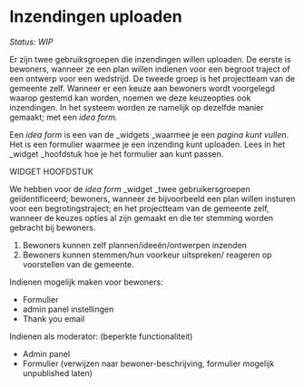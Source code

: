 # Inzendingen uploaden

_Status: WIP_

Er zijn twee gebruiksgroepen die inzendingen willen uploaden. De eerste is bewoners, wanneer ze een plan willen indienen voor een begroot traject of een ontwerp voor een wedstrijd. De tweede groep is het projectteam van de gemeente zelf. Wanneer er een keuze aan bewoners wordt voorgelegd waarop gestemd kan worden, noemen we deze keuzeopties ook inzendingen. In het systeem worden ze namelijk op dezelfde manier gemaakt; met een _idea form._ 

Een _idea form_ is een van de _widgets _waarmee je een _pagina kunt vullen_. Het is een formulier waarmee je een inzending kunt uploaden. Lees in het _widget _hoofdstuk hoe je het formulier aan kunt passen. 

WIDGET HOOFDSTUK

We hebben voor de _idea form_ _widget _twee gebruikersgroepen geïdentificeerd; bewoners, wanneer ze bijvoorbeeld een plan willen insturen voor een begrotingstraject; en het projectteam van de gemeente zelf, wanneer de keuzes opties al zijn gemaakt en die ter stemming worden gebracht bij bewoners. 

1. Bewoners kunnen zelf plannen/ideeën/ontwerpen inzenden
2. Bewoners kunnen stemmen/hun voorkeur uitspreken/ reageren op voorstellen van de gemeente. 

Indienen mogelijk maken voor bewoners:

*   Formulier
*   admin panel instellingen
*   Thank you email

Indienen als moderator: (beperkte functionaliteit)

*   Admin panel
*   Formulier (verwijzen naar bewoner-beschrijving, formulier mogelijk unpublished laten)